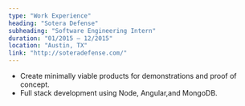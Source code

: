 ```yaml
---
type: "Work Experience"
heading: "Sotera Defense"
subheading: "Software Engineering Intern"
duration: "01/2015 – 12/2015"
location: "Austin, TX"
link: "http://soteradefense.com/"
---
```


* Create minimally viable products for demonstrations and proof of concept.
* Full stack development using Node, Angular,and MongoDB. 